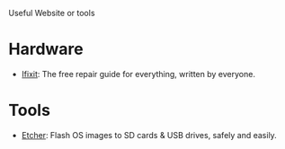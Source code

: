 Useful Website or tools

# Hardware
* [Ifixit](https://www.ifixit.com/): The free repair guide for everything, written by everyone.

# Tools
* [Etcher](https://etcher.io/): Flash OS images to SD cards & USB drives, safely and easily.
